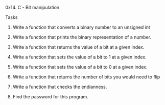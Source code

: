 0x14. C - Bit manipulation

Tasks

1. Write a function that converts a binary number to an unsigned int

2. Write a function that prints the binary representation of a number.

3. Write a function that returns the value of a bit at a given index.

4. Write a function that sets the value of a bit to 1 at a given index.

5. Write a function that sets the value of a bit to 0 at a given index.

6. Write a function that returns the number of bits you would need to flip

7. Write a function that checks the endianness.

8. Find the password for this program.
